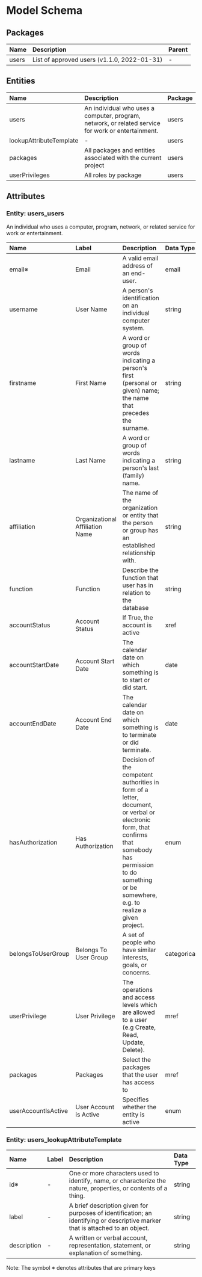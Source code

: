 # Model Schema

## Packages

| Name | Description | Parent |
|:---- |:-----------|:------|
| users | List of approved users (v1.1.0, 2022-01-31) | - |

## Entities

| Name | Description | Package |
|:---- |:-----------|:-------|
| users | An individual who uses a computer, program, network, or related service for work or entertainment. | users |
| lookupAttributeTemplate | - | users |
| packages | All packages and entities associated with the current project | users |
| userPrivileges | All roles by package | users |

## Attributes

### Entity: users_users

An individual who uses a computer, program, network, or related service for work or entertainment.

| Name | Label | Description | Data Type |
|:---- |:-----|:-----------|:---------|
| email&#8251; | Email | A valid email address of an end-user. | email |
| username | User Name | A person's identification on an individual computer system. | string |
| firstname | First Name | A word or group of words indicating a person's first (personal or given) name; the name that precedes the surname. | string |
| lastname | Last Name | A word or group of words indicating a person's last (family) name. | string |
| affiliation | Organizational Affiliation Name | The name of the organization or entity that the person or group has an established relationship with. | string |
| function | Function | Describe the function that user has in relation to the database | string |
| accountStatus | Account Status | If True, the account is active | xref |
| accountStartDate | Account Start Date | The calendar date on which something is to start or did start. | date |
| accountEndDate | Account End Date | The calendar date on which something is to terminate or did terminate. | date |
| hasAuthorization | Has Authorization | Decision of the competent authorities in form of a letter, document, or verbal or electronic form, that confirms that somebody has permission to do something or be somewhere, e.g. to realize a given project. | enum |
| belongsToUserGroup | Belongs To User Group | A set of people who have similar interests, goals, or concerns. | categorical |
| userPrivilege | User Privilege | The operations and access levels which are allowed to a user (e.g Create, Read, Update, Delete). | mref |
| packages | Packages | Select the packages that the user has access to | mref |
| userAccountIsActive | User Account is Active | Specifies whether the entity is active | enum |

### Entity: users_lookupAttributeTemplate

| Name | Label | Description | Data Type |
|:---- |:-----|:-----------|:---------|
| id&#8251; | - | One or more characters used to identify, name, or characterize the nature, properties, or contents of a thing. | string |
| label | - | A brief description given for purposes of identification; an identifying or descriptive marker that is attached to an object. | string |
| description | - | A written or verbal account, representation, statement, or explanation of something. | string |

Note: The symbol &#8251; denotes attributes that are primary keys

